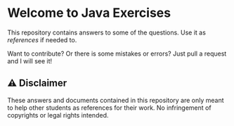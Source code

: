 # Welcome to Java Exercises

This repository contains answers to some of the questions. Use it as *references* if needed to.

Want to contribute? Or there is some mistakes or errors? Just pull a request and I will see it!

## :warning: Disclaimer

These answers and documents contained in this repository are only meant to help other students as references for their work. No infringement of copyrights or legal rights intended.
